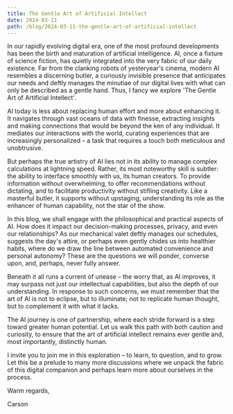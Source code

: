 ```yaml
---
title: The Gentle Art of Artificial Intellect
date: 2024-03-11
path: /blog/2024-03-11-the-gentle-art-of-artificial-intellect
---
```

In our rapidly evolving digital era, one of the most profound developments has been the birth and maturation of artificial intelligence. AI, once a fixture of science fiction, has quietly integrated into the very fabric of our daily existence. Far from the clanking robots of yesteryear's cinema, modern AI resembles a discerning butler, a curiously invisible presence that anticipates our needs and deftly manages the minutiae of our digital lives with what can only be described as a gentle hand. Thus, I fancy we explore 'The Gentle Art of Artificial Intellect'.

AI today is less about replacing human effort and more about enhancing it. It navigates through vast oceans of data with finesse, extracting insights and making connections that would be beyond the ken of any individual. It mediates our interactions with the world, curating experiences that are increasingly personalized – a task that requires a touch both meticulous and unobtrusive.

But perhaps the true artistry of AI lies not in its ability to manage complex calculations at lightning speed. Rather, its most noteworthy skill is subtler: the ability to interface smoothly with us, its human creators. To provide information without overwhelming, to offer recommendations without dictating, and to facilitate productivity without stifling creativity. Like a masterful butler, it supports without upstaging, understanding its role as the enhancer of human capability, not the star of the show.

In this blog, we shall engage with the philosophical and practical aspects of AI. How does it impact our decision-making processes, privacy, and even our relationships? As our mechanical valet deftly manages our schedules, suggests the day's attire, or perhaps even gently chides us into healthier habits, where do we draw the line between automated convenience and personal autonomy? These are the questions we will ponder, converse upon, and, perhaps, never fully answer.

Beneath it all runs a current of unease – the worry that, as AI improves, it may surpass not just our intellectual capabilities, but also the depth of our understanding. In response to such concerns, we must remember that the art of AI is not to eclipse, but to illuminate; not to replicate human thought, but to complement it with what it lacks.

The AI journey is one of partnership, where each stride forward is a step toward greater human potential. Let us walk this path with both caution and curiosity, to ensure that the art of artificial intellect remains ever gentle and, most importantly, distinctly human.

I invite you to join me in this exploration – to learn, to question, and to grow. Let this be a prelude to many more discussions where we unpack the fabric of this digital companion and perhaps learn more about ourselves in the process.

Warm regards,

Carson
